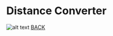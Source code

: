 # Distance Converter

![alt text](https://howardying.github.io/Programming1Portfolio/Images/distConvert1.png "TEST")
[BACK](https://howardying.github.io/Programming1Portfolio/distanceConverter/)
